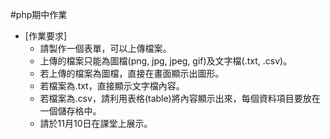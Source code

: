 #php期中作業

* [作業要求]
    * 請製作一個表單，可以上傳檔案。 
    * 上傳的檔案只能為圖檔(png, jpg, jpeg, gif)及文字檔(.txt, .csv)。 
    * 若上傳的檔案為圖檔，直接在畫面顯示出圖形。 
    * 若檔案為.txt，直接顯示文字檔內容。 
    * 若檔案為.csv，請利用表格(table)將內容顯示出來，每個資料項目要放在一個儲存格中。 
    * 請於11月10日在課堂上展示。

